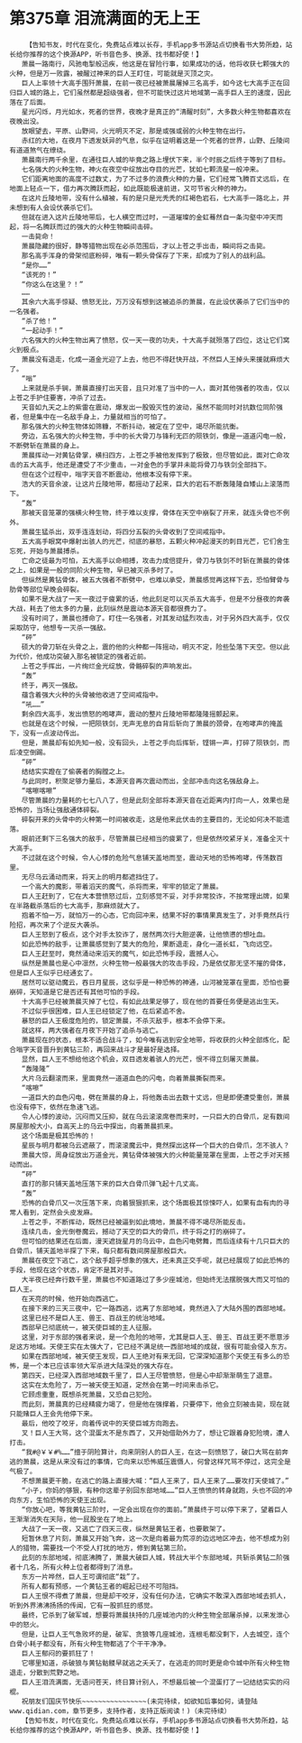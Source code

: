 # 第375章 泪流满面的无上王
        【告知书友，时代在变化，免费站点难以长存，手机app多书源站点切换看书大势所趋，站长给你推荐的这个换源APP，听书音色多、换源、找书都好使！】
       萧晨一路南行，风驰电掣般迅疾，他这是在冒险行事，如果成功的话，他将收获七颗强大的火种，但是万一败露，被醒过神来的巨人王盯住，可能就是灭顶之灾。
       巨人上率领十大高手围歼萧晨，在前一夜已经被萧晨屠掉三名高手，如今这七大高手正在回归巨人城的路上，它们虽然都是超级强者，但不可能快过这片地域第一高手巨人王的速度，因此落在了后面。
       星光闪烁，月光如水，死者的世界，夜晚才是真正的“清醒时刻”，大多数火种生物都喜欢在夜晚出没。
       放眼望去，平原、山野间，火光明灭不定，那是或强或弱的火种生物在出行。
       赤红的大地，在夜月下透发妖异的气息，似乎在证明着这是一个死者的世界，山野、丘陵间有道道煞气在缭绕。
       萧晨南行两千余里，在通往巨人城的毕竟之路上埋伏下来，半个时辰之后终于等到了目标。
       七名强大的火种生物，神火在夜空中绽放出夺目的光芒，犹如七颗流星一般冲来。
       它们距离地面的高度不过数丈，为了不过多的浪费火种的力量，它们经常飞腾百丈远后，在地面上轻点一下，借力再次腾跃而起，如此既能极速前进，又可节省火种的神力。
       在这片丘陵地带，没有什么植被，有的是只是光秃秃的红褐色岩石，七大高手一路北上，并未想到有人会设伏袭杀它们。
       但就在进入这片丘陵地带后，七人横空而过时，一道璀璨的金虹蓦然自一条沟壑中冲天而起，将一名腾跃而过的强大的火种生物瞬间击碎。
       一击毙命！
       萧晨隐藏的很好，静等猎物出现在必杀范围后，才以上苍之手出击，瞬间将之击毙。
       那名高手浑身的骨架彻底粉碎，唯有一颗头骨保存了下来，却成为了别人的战利品。
       “是你……”
       “该死的！”
       “你这么在这里？！”
       ……
       其余六大高手惊疑、愤怒无比，万万没有想到这被追杀的萧晨，在此设伏袭杀了它们当中的一名强者。
       “杀了他！”
       “一起动手！”
       六名强大的火种生物出离了愤怒，仅一天一夜的功夫，十大高手就殒落了四位，这让它们窝火到极点。
       萧晨没有退走，化成一道金光迎了上去，他巴不得赶快开战，不然巨人王掉头来援就麻烦大了。
       “嗡”
       上来就是杀手锏，萧晨直接打出天音，且只对准了当中的一人，面对其他强者的攻击，仅以上苍之手护住要害，冲杀了过去。
       天音如九天之上的紫雷在震动，爆发出一股毁灭性的波动，虽然不能同时对抗数位同阶强者，但是集中在一名敌手身上，力量就相当的可怕了。
       那名强大的火种生物体如筛糠，不断抖动，被定在了空中，竭尽所能抗衡。
       旁边，五名强大的火种生物，手中的长大骨刀与锋利无匹的陨铁剑，像是一道道闪电一般，不断劈斩在萧晨的身上。
       萧晨挥动一对黄钻骨掌，横扫四方，上苍之手被他发挥到了极致，但尽管如此，面对亡命攻击的五大高手，他还是遭受了不少重击，一对金色的手掌并未能将骨刀与铁剑全部挡下。
       但在这个过程中，嗡字天音不断震动，他根本没有停下来。
       浩大的天音余波，让这片丘陵地带，都摇动了起来，巨大的岩石不断轰隆隆自矮山上滚落而下。
       “轰”
       那被天音笼罩的强横火种生物，终于难以支撑，骨体在天空中崩裂了开来，就连头骨也不例外。
       萧晨生猛杀出，双手连连划动，将四分五裂的头骨收到了空间戒指中。
       五大高手眼窝中爆射出骇人的光芒，彻底的暴怒，五颗火种冲起漫天的刺目光芒，它们舍生忘死，开始与萧晨搏杀。
       亡命之徒最为可怕，五大高手以命相搏，攻击力成倍提升，骨刀与铁剑不时斩在萧晨的骨体之上，如果是一般的同阶火种生物，早已被灭杀多时了。
       但纵然是黄钻骨体，被五大强者不断劈中，也难以承受，萧晨感觉再这样下去，恐怕臂骨与肋骨等部位早晚会碎裂。
       如果不是大战了一天一夜过于疲累的话，他此刻足可以灭杀五大高手，但是不分昼夜的奔袭大战，耗去了他太多的力量，此刻纵然是震动本源天音都很费力了。
       没有时间了，萧晨也搏命了。盯住一名强者，对其发动猛烈攻击，对于另外四大高手，仅仅采取防守，他想专一灭杀一强敌。
       “砰”
       硕大的骨刀斩在头骨之上，震的他的火种都一阵摇动，明灭不定，险些坠落下天空。但以此为代价，他成功突破入那名被锁定的强者近前。
       上苍之手挥出，一片绚烂金光绽放，骨骼碎裂的声响发出。
       “轰”
       终于，再灭一强敌。
       蕴含着强大火种的头骨被他收进了空间戒指中。
       “吼……”
       剩余四大高手，发出愤怒的咆哮声，震动的整片丘陵地带都隆隆摇颤起来。
       也就是在这个时候，一把陨铁剑，无声无息的自背后斩向了萧晨的颈骨，在咆哮声的掩盖下，没有一点波动传出。
       但是，萧晨却有如先知一般，没有回头，上苍之手向后挥斩，铿锵一声，打碎了陨铁剑，而后凌空倒踢。
       “砰”
       结结实实蹬在了偷袭者的胸膛之上。
       与此同时，积聚足够力量后，本源天音再次震动而出，全部冲击向这名强敌身上。
       “喀嚓喀嚓”
       尽管萧晨的力量耗的七七八八了，但是此刻全部将本源天音在近距离内打向一人，效果也是恐怖的，当场让强敌通体碎裂。
       碎裂开来的头骨中的火种第一时间被收走，这是他来此伏击的主要目的，无论如何决不能遗落。
       眼前还剩下三名强大的敌手，尽管萧晨已经相当的疲累了，但是依然咬紧牙关，准备全灭十大高手。
       不过就在这个时候，令人心悸的危险气息铺天盖地而至，震动天地的恐怖咆哮，传荡数百里。
       无尽乌云涌动而来，将天上的明月都遮挡住了。
       一个高大的魔影，带着滔天的魔气，杀将而来，牢牢的锁定了萧晨。
       巨人王赶到了，它在大本营愤怒过后，立刻感觉不妥，对手非常狡诈，不按常理出牌，如果在半路截杀落后的七大高手，那麻烦就大了。
       抱着不怕一万，就怕万一的心态，它向回冲来，结果不好的事情果真发生了，对手竟然兵行险招，再次来了个逆反大袭杀。
       巨人王怒到了极点，这个对手太狡诈了，居然两次行大胆逆袭，让他愤懑的想吐血。
       如此恐怖的敌手，让萧晨感觉到了莫大的危险，果断退走，身化一道长虹，飞向远空。
       巨人王赶至时，竟然涌动来滔天的魔气，如此恐怖手段，震撼人心。
       纵然是萧晨也是心中凛然，火种生物一般最强大的攻击手段，乃是依仗那无坚不摧的骨体，但是巨人王似乎已经通玄了。
       居然可以驱动魔云，吞日月星辰，这似乎是一种恐怖的神通，山河被笼罩在里面，恐怕也要崩碎，天知道是它是否还有其他可怕的手段。
       十大高手已经被萧晨灭掉了七位，有如此战果足够了，现在他的首要任务便是逃出生天。
       不过似乎很困难，巨人王已经锁定了他，在后紧追不舍。
       暴怒的巨人王极度危险的，锁定萧晨，不杀灭敌手，根本不会停下来。
       就这样，两大强者在月夜下开始了追杀与逃亡。
       萧晨现在的状态，根本不适合战斗了，如今唯有逃到安全地带，将收获的火种全部炼化，配合嗡字天音晋升到黄钻三阶，再回来战斗才是最好是选择。
       显然，巨人王不想给他这个机会，双目透发着骇人的光芒，恨不得立刻屠灭萧晨。
       “轰隆隆”
       大片乌云翻滚而来，里面竟然一道道血色的闪电，向着萧晨撕裂而来。
       “喀嚓”
       一道巨大的血色闪电，劈在萧晨的身上，将他轰击出去数十丈远，但是即便遭受重创，萧晨也没有停下，依然在急速飞逃。
       令人心悸的波动，沉闷而又压抑，就在乌云滚滚席卷而来时，一只巨大的白骨爪，足有数间房屋那般大小，自高天上的乌云中探出，向着萧晨抓来。
       这个场面是极其恐怖的！
       星辰与明月都被乌云遮蔽了，而滚滚魔云中，竟然探出这样一个巨大的白骨爪，怎不骇人？
       萧晨大惊，周身绽放出万道金光，黄钻骨体被强大的火种能量笼罩在里面，上苍之手对天撼动而出。
       “砰”
       直打的那只铺天盖地压落下来的巨大白骨爪弹飞起十几丈高。
       “轰”
       恐怖的白骨爪又一次压落下来，向着狠狠抓来，这个场面极其惊悚吓人，如果有血有肉的寻常人看到，定然会头皮发麻。
       上苍之手，不断挥动，既然已经被逼到如此境地，萧晨不得不竭尽所能反击。
       连续几击，金光倒卷魔云，撼动了天空的巨大的骨爪，终于将之打的崩碎了。
       但可怕的结果还在后面，漫天遮拢星月的乌云中，血色闪电劈舞，而后连续有十几只巨大的白骨爪，铺天盖地半探了下来，每只都有数间房屋那般巨大。
       萧晨在夜空下逃亡，这个敌手超乎想象的强大，还未真正交手呢，就已经展现了如此恐怖的手段，他现在这个状态，肯定不是其对手。
       大半夜已经奔行数千里，萧晨也不知道路过了多少座城池，但始终无法摆脱强大而又可怕的巨人王。
       在天亮的时候，他开始向西逃亡。
       在接下来的三天三夜中，它一路西逃，远离了东部地域，竟然进入了大陆外围的西部地域。
       这里已经不是巨人王、兽王、百战王的统治地域。
       西部早已彻底统一，被天使巨城的主人征服。
       这里，对于东部的强者来说，是一个危险的地带，尤其是巨人王、兽王、百战王更不愿意涉足这方地域。天使王实在太强大了，它已经不满足统一西部地域的成就，很有可能会侵入东方。
       如果在西部地域，被天使王发现，巨人王绝对有来无回，它深深知道那个天使王有多么的恐怖，是一个本已应该率领大军杀进大陆深处的强大存在。
       第四天，已经深入西部地域数千里了，巨人王尽管愤怒，但是心中却渐渐萌生了退意。
       这实在太危险了，万一被天使王知道，定然会在第一时间来击杀它。
       它顾虑重重，既想杀死萧晨，又恐自己犯险。
       而此刻，萧晨真的已经精疲力竭了，但是他在强撑着，只要停下，他会立刻被击毙，现在就只能赌巨人王会先他停下来。
       最后，他咬了咬牙，向着传说中的天使巨城方向跑去。
       叉！巨人王大骂，这个混蛋太不是东西了，又开始借助外力了，想让它跟着身犯险境，遭人打击。
       “我#@￥￥#%……”擅于阴险算计，向来阴别人的巨人王，在这一刻愤怒了，破口大骂在前奔逃的萧晨，这是从来没有过的事情，它向来以恐怖威压震慑人，何曾这样咒骂不停过，这完全是气极了。
       不想萧晨更干脆，在逃亡的路上直接大喊：“巨人王来了，巨人王来了……要攻打天使城了。”
       “小子，你妈的够狠，有种你这辈子别回东部地域……”巨人王愤愤的转身就跑，头也不回的冲向东方，生怕恐怖的天使王出现。
       “你放心吧，等我黄钻三阶时，一定会出现在你的面前。”萧晨终于可以停下来了，望着巨人王渐渐消失在天际，他一屁股坐在了地上。
       大战了一天一夜，又逃亡了四天三夜，纵然是黄钻王者，也要散架了。
       短暂休息了片刻，萧晨又开始飞奔，这一次是向着最为荒凉的边远地区冲去，他不想成为别人的猎物，需要找一个不受人打扰的地方，修到黄钻第三阶。
       此刻的东部地域，彻底沸腾了，萧晨大破巨人城，转战大半个东部地域，共斩杀黄钻二阶强者十几名，所有火种上位者都得到了消息。
       东方一片哗然，巨人王可谓彻底“栽”了。
       所有人都有预感，一个黄钻王者的崛起已经不可阻挡。
       巨人王恨不得煮了萧晨，但是却干咬牙，没有任何办法，它确实不敢深入西部地域去抓人，听到外界沸沸扬扬的传闻，它有一股抓狂的感觉。
       最终，它杀到了破军城，想要将萧晨扶持的几座城池内的火种生物全部屠杀掉，以来发泄心中的怒火。
       但是，让巨人王气急败坏的是，破军、贪狼等几座城池，连根毛都没剩下，人去城空，连个白骨小耗子都没有，所有火种生物都逃了个干干净净。
       巨人王郁闷的要抓狂了！
       它哪里知道，杀破狼与黄钻骷髅早就逃之夭夭了，在逃走的同时更是命令城中所有火种生物退走，分散到荒野之地。
       巨人王泪流满面，无语问苍天，终日算计别人，不想最后被一个混蛋打了一记结结实实的闷棍。
       祝朋友们国庆节快乐~~~~~~~~~~~~~~~~(未完待续，如欲知后事如何，请登陆www.qidian.com，章节更多，支持作者，支持正版阅读！)（未完待续）
       【告知书友，时代在变化，免费站点难以长存，手机app多书源站点切换看书大势所趋，站长给你推荐的这个换源APP，听书音色多、换源、找书都好使！】